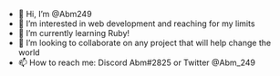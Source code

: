 - 👋 Hi, I’m @Abm249
- 👀 I’m interested in web development and reaching for my limits
- 🌱 I’m currently learning Ruby!
- 💞️ I’m looking to collaborate on any project that will help change the world
- 📫 How to reach me: Discord Abm#2825 or Twitter @Abm_249

<!---
Abm249/Abm249 is a ✨ special ✨ repository because its `README.md` (this file) appears on your GitHub profile.
You can click the Preview link to take a look at your changes.
--->
